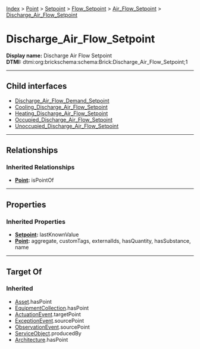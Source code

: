 [Index](../../../../../index.md) > [Point](../../../../Point.md) > [Setpoint](../../../Setpoint.md) > [Flow_Setpoint](../../Flow_Setpoint.md) > [Air_Flow_Setpoint](../Air_Flow_Setpoint.md) > [Discharge_Air_Flow_Setpoint](#)
# Discharge_Air_Flow_Setpoint

**Display name:** Discharge Air Flow Setpoint<br />
**DTMI:** dtmi:org:brickschema:schema:Brick:Discharge_Air_Flow_Setpoint;1

---

## Child interfaces
* [Discharge_Air_Flow_Demand_Setpoint](Discharge_Air_Flow_Demand_Setpoint.md)
* [Cooling_Discharge_Air_Flow_Setpoint](Cooling_Discharge_Air_Flow_Setpoint/Cooling_Discharge_Air_Flow_Setpoint.md)
* [Heating_Discharge_Air_Flow_Setpoint](Heating_Discharge_Air_Flow_Setpoint/Heating_Discharge_Air_Flow_Setpoint.md)
* [Occupied_Discharge_Air_Flow_Setpoint](Occupied_Discharge_Air_Flow_Setpoint/Occupied_Discharge_Air_Flow_Setpoint.md)
* [Unoccupied_Discharge_Air_Flow_Setpoint](Unoccupied_Discharge_Air_Flow_Setpoint/Unoccupied_Discharge_Air_Flow_Setpoint.md)

---

## Relationships

### Inherited Relationships
* **[Point](../../../../Point.md):** isPointOf

---

## Properties

### Inherited Properties
* **[Setpoint](../../../Setpoint.md):** lastKnownValue
* **[Point](../../../../Point.md):** aggregate, customTags, externalIds, hasQuantity, hasSubstance, name

---

## Target Of
### Inherited
* [Asset](../../../../../Asset/Asset.md).hasPoint
* [EquipmentCollection](../../../../../Collection/EquipmentCollection.md).hasPoint
* [ActuationEvent](../../../../../Event/PointEvent/ActuationEvent.md).targetPoint
* [ExceptionEvent](../../../../../Event/PointEvent/ExceptionEvent.md).sourcePoint
* [ObservationEvent](../../../../../Event/PointEvent/ObservationEvent.md).sourcePoint
* [ServiceObject](../../../../../Information/ServiceObject/ServiceObject.md).producedBy
* [Architecture](../../../../../Space/Architecture/Architecture.md).hasPoint
